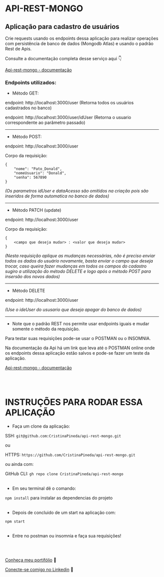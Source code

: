 # API-REST-MONGO

## Aplicação para cadastro de usuários

Crie requests usando os endpoints dessa aplicação para realizar operações com persistência de banco de dados (Mongodb Atlas) e usando o padrão Rest de Apis.

Consulte a documentação completa desse serviço aqui :point_down:
<a href="https://documenter.getpostman.com/view/12775850/UUy7Zipm#5680bc7d-8612-4c1d-bab4-1237ebb39ed5"><p>Api-rest-mongo - documentação</p></a>

### Endpoints utilizados:

* Método GET:

endpoint: http://localhost:3000/user (Retorna todos os usuários cadastrados no banco)

endpoint: http://localhost:3000/user/idUser (Retorna o usuario correspondente ao parâmetro passado)

------------------------------------------------------------------------------------------------------------------------------------------------------------------

* Método POST:

endpoint: http://localhost:3000/user

Corpo da requisição: 
```
{
    "nome": "Pato_Donald",
    "nomeUsuario": "Donald",
    "senha": 567890
}
```
*(Os parametros idUser e dataAcesso são omitidos na criação pois são inseridos de forma automatica no banco de dados)*

------------------------------------------------------------------------------------------------------------------------------------------------------------------

* Método PATCH (update)

endpoint: http://localhost:3000/user

Corpo da requisição: 
```
{
    <campo que deseja mudar> : <valor que deseja mudar>
}
```

*(Nesta requisição aplique as mudanças necessárias, não é preciso enviar todos os dados do usuário novamente, basta enviar o campo que deseja trocar, caso queira fazer mudanças em todos os campos do cadastro sugiro a utilização do método DELETE e logo após o método POST para insersão dos novos dados)*

------------------------------------------------------------------------------------------------------------------------------------------------------------------

* Método DELETE

endpoint: http://localhost:3000/user

*(Use o ideUser do ususario que deseja apagar do banco de dados)*

------------------------------------------------------------------------------------------------------------------------------------------------------------------

* Note que o padrão REST nos permite usar endpoints iguais e mudar somente o método da requisição.

Para testar suas requisições pode-se usar o POSTMAN ou o INSOMNIA.

Na documentação da Api há um link que leva até o POSTMAN online onde os endpoints dessa aplicação estão salvos e pode-se fazer um teste da aplicação.

<a href="https://documenter.getpostman.com/view/12775850/UUy7Zipm#5680bc7d-8612-4c1d-bab4-1237ebb39ed5"><p>Api-rest-mongo - documentação</p></a>

<br>
<br>

# INSTRUÇÕES PARA RODAR ESSA APLICAÇÃO

* Faça um clone da aplicação:

SSH:
`git@github.com:CristinaPineda/api-rest-mongo.git`

ou

HTTPS: 
`https://github.com/CristinaPineda/api-rest-mongo.git`

ou ainda com: 

GitHub CLI:
`gh repo clone CristinaPineda/api-rest-mongo`
<br>
<br>

* Em seu terminal dê o comando: 

`npm install`  para instalar as dependencias do projeto
<br>
<br>

* Depois de concluido de um start na aplicação com:

`npm start`
<br>
<br>

* Entre no postman ou insomnia e faça sua requisições!
<br>
<br>

<a href="https://cristinapineda.github.io/#/" target="_blank">Conheça meu portifólio</a> <spam>:dart:<spam>

<a href="www.linkedin.com/in/cristina-pineda" target="_blank">Conecte-se comigo no Linkedin</a> <spam>:dart:<spam>
